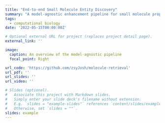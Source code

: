 ```yaml
---
title: "End-to-end Small Molecule Entity Discovery"
summary: "A model-agnostic enhancement pipeline for small molecule property prediction. It uses a encoder and a retriever to retrieve similar molecules out of the whole dataset as supportive evidence. It also introduces a refinement stage to utilize only supportive evidence for downstream task. It will sealed as a toolkit."
tags:
  - computational biology
date: '2022-05-15T00:00:00Z'

# Optional external URL for project (replaces project detail page).
external_link: ''

image:
  caption: An overview of the model-agnostic pipeline
  focal_point: Right

url_code: 'https://github.com/zsyJosh/molecule-retrieval'
url_pdf: ''
url_slides: ''
url_video: ''

# Slides (optional).
#   Associate this project with Markdown slides.
#   Simply enter your slide deck's filename without extension.
#   E.g. `slides = "example-slides"` references `content/slides/example-slides.md`.
#   Otherwise, set `slides = ""`.
slides: example
---
```

